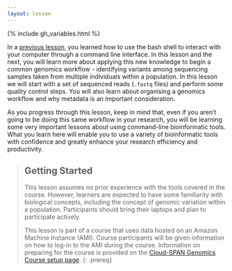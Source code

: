 ```yaml
---
layout: lesson
---
```


{% include gh_variables.html %}

In a [previous lesson](https://cloud-span.github.io/genomics03-using-the-command-line/), you learned how to use the bash shell to interact with your computer through a command line interface. In this 
lesson and the next, you will learn more about applying this new knowledge to begin a common genomics workflow - identifying variants among sequencing samples 
taken from multiple individuals within a population. In this lesson we will start with a set of sequenced reads (`.fastq` files) and perform
some quality control steps. You will also learn about organising a genomics workflow and why metadata is an important consideration.

As you progress through this lesson, keep in mind that, even if you aren’t going to be doing this same workflow in your research, you will be learning some very important lessons about using command-line bioinformatic tools. What you learn here will enable you to use a variety of bioinformatic tools with confidence and greatly enhance your research efficiency and productivity.

> ## Getting Started
>
> This lesson assumes no prior experience with the tools covered in the course. 
> However, learners are expected to have some familiarity with biological concepts,
> including the 
> concept of genomic variation within a population. Participants should bring their laptops and plan to participate actively. 
>
> This lesson is part of a course that uses data hosted on an Amazon Machine Instance (AMI). Course participants will be given 
> information on how
> to log-in to the AMI during the course. Information on preparing for the course is provided on the [Cloud-SPAN Genomics Course setup page](https://cloud-span.github.io/genomics01-intro/setup.html).
{: .prereq}